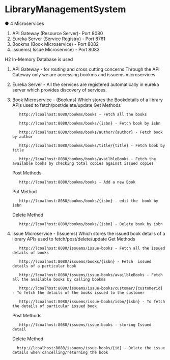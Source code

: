 # LibraryManagementSystem

 ● 4 Microservices
 1. API Gateway (Resource Server)-  Port 8080
 2. Eureka Server  (Service Registry) - Port 8761
 3. Bookms (Book Microservice) - Port 8082
 4. Issuems( Issue Microservice) - Port 8083
 
  H2 In-Memory Database is used

 1. API Gateway - for routing and cross cutting concerns
     Through the API Gateway only we are accessing bookms and issuems microservices
    
 2. Eureka Server - All the services are registered automatically in eureka server which provides discovery of services.
    
 3. Book Microservice - (Bookms)
   Which stores the Bookdetails of a library
   APIs used to fetch/post/delete/update
     Get Methods
    
           http://lcoalhost:8080/bookms/books - Fetch all the books
    
           http://lcoalhost:8080/bookms/books/{isbn} - Fetch book by isbn
    
           http://lcoalhost:8080/bookms/books/author/{author} - Fetch book by author
    
           http://lcoalhost:8080/bookms/books/title/{title} - Fetch book by title
    
           http://lcoalhost:8080/bookms/books/availbleBooks - Fetch the available books by checking total copies against issued copies
    
     Post Methods
    
           http://lcoalhost:8080/bookms/books - Add a new Book

     Put Method
    
           http://lcoalhost:8080/bookms/books/{isbn} - edit the  book by isbn

     Delete Method

           http://lcoalhost:8080/bookms/books/{isbn} - Delete book by isbn

    
 4. Issue Microservice - (Issuems)
     Which stores the issued book details of a library
     APIs used to fetch/post/delete/update
     Get Methods
    
           http://lcoalhost:8080/issuems/issue-books - Fetch all the issued details of books

           http://lcoalhost:8080/issuems/books/{isbn} - Fetch  issued details of a particular book

           http://lcoalhost:8080/issuems/issue-books/availbleBooks - Fetch all the available books by calling bookms

           http://lcoalhost:8080/issuems/issue-books/customer/{customerid} - To fetch the details of the books issued to the customer

           http://lcoalhost:8080/issuems/issue-books/isbn/{isbn} - To fetch the details of particular issued book

     Post Methods
    
           http://lcoalhost:8080/issuems/issue-books - storing Issued detail

     Delete Method

          http://lcoalhost:8080/issuems/issue-books/{id} - Delete the issue details when cancelling/returning the book
